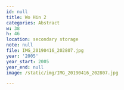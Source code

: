 ```yaml
---
id: null
title: Wo Hin 2
categories: Abstract
w: 38
h: 46
location: secondary storage
note: null
file: IMG_20190416_202807.jpg
year: '2005'
year_start: 2005
year_end: null
image: /static/img/IMG_20190416_202807.jpg

---
```

